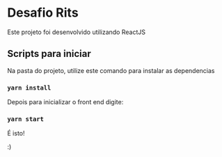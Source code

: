 # Desafio Rits

Este projeto foi desenvolvido utilizando ReactJS

## Scripts para iniciar

Na pasta do projeto, utilize este comando para instalar as dependencias

### `yarn install`

Depois para inicializar o front end digite:

### `yarn start`


É isto!

:)
